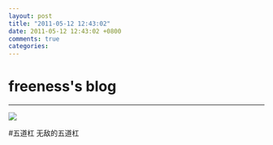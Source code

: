 ```yaml
---
layout: post
title: "2011-05-12 12:43:02"
date: 2011-05-12 12:43:02 +0800
comments: true
categories: 
---
```


# freeness's blog

----------

![](http://okqmqrbgo.bkt.clouddn.com/201105121243021.jpg)

>
\#五道杠 无敌的五道杠